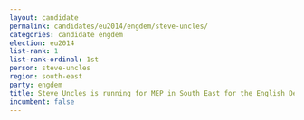 ```yaml
---
layout: candidate
permalink: candidates/eu2014/engdem/steve-uncles/
categories: candidate engdem
election: eu2014
list-rank: 1
list-rank-ordinal: 1st
person: steve-uncles
region: south-east
party: engdem
title: Steve Uncles is running for MEP in South East for the English Democrats
incumbent: false
---
```

